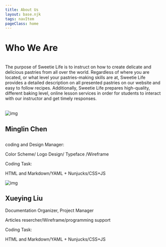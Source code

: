 ```yaml
---
title: About Us
layout: base.njk
tags: navItem
pageClass: home
---
```

<main>
  <selection class="whoweare">
  <h1 class="">Who We Are</h1>
      <p><br>The purpose of Sweetie Life is to instruct on how to create delicate and delicious pastries from all over the world. Regardless of where you are located, or what level your pastries-making skills are at, Sweetie Life provides a detailed description on all presented pastries on our website and easy to follow recipes. Additionally, Sweetie Life prepares high-quality, different baking level, online lesson services in order for students to interact with our instructor and get timely responses. <br><br>
</p>
  </selection>
  <selection class="aboutus-card">
   <div class="person-card">
       <div class="person-card-image">
      <img src="/images/ml.jpg" alt="img">
   </div>
    <div class="person-card-content">
  <h2 class="name">Minglin Chen </h2>
  <h2> </h2>
 <p> coding and Design Manager:</p>
 <p> Color Scheme/ Logo Design/ Typeface /Wireframe</p>
 <p> Coding Task: </p>
 <p> HTML and Markdown/YAML + Nunjucks/CSS+JS</p>
    </div>
 </div>

 <div class="person-card">
   <div class="person-card-image">
      <img src="/images/lxy.JPG" alt="img">
   </div>
   <div class="person-card-content">
  <h2 class="name">Xueying Liu</h2>
 <p> Documentation Organizer, Project Manager</p>
 <p> Articles resercher/Wireframe/programming support</p>
 <p> Coding Task: </p>
 <p> HTML and Markdown/YAML + Nunjucks/CSS+JS</p>
   </div>
 </div>
  </selection>
 
 
 
</main>